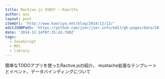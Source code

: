 ```yaml
---
title: Ractive.js の紹介 — KaoriYa
author: azu
layout: post
itemUrl: 'http://www.kaoriya.net/blog/2014/12/13/'
editJSONPath: 'https://github.com/jser/jser.info/edit/gh-pages/data/2014/12/index.json'
date: '2014-12-14T07:35:43.788Z'
tags:
  - JavaScript
  - MVC
  - library
---
```

簡単なTODOアプリを使ったRactive.jsの紹介。
mustache拡張なテンプレートとイベント、データバインディングについて

